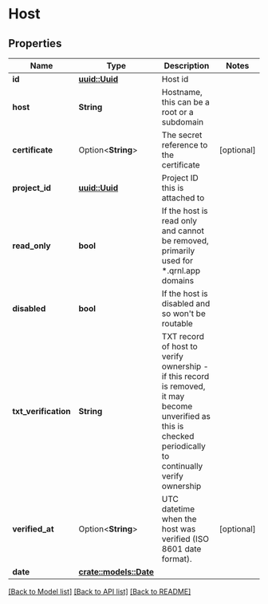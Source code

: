 # Host

## Properties

Name | Type | Description | Notes
------------ | ------------- | ------------- | -------------
**id** | [**uuid::Uuid**](uuid::Uuid.md) | Host id | 
**host** | **String** | Hostname, this can be a root or a subdomain | 
**certificate** | Option<**String**> | The secret reference to the certificate | [optional]
**project_id** | [**uuid::Uuid**](uuid::Uuid.md) | Project ID this is attached to | 
**read_only** | **bool** | If the host is read only and cannot be removed, primarily used for *.qrnl.app domains | 
**disabled** | **bool** | If the host is disabled and so won't be routable | 
**txt_verification** | **String** | TXT record of host to verify ownership - if this record is removed, it may become unverified as this is checked periodically to continually verify ownership | 
**verified_at** | Option<**String**> | UTC datetime when the host was verified (ISO 8601 date format). | [optional]
**date** | [**crate::models::Date**](Date.md) |  | 

[[Back to Model list]](../README.md#documentation-for-models) [[Back to API list]](../README.md#documentation-for-api-endpoints) [[Back to README]](../README.md)


